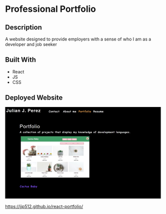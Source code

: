 # Professional Portfolio

## Description

A website designed to provide employers with a sense of who I am as a developer and job seeker

## Built With

* React
* JS
* CSS

## Deployed Website

![Screenshot](./src/assets/portfolioSS.jpg)

https://jjp512.github.io/react-portfolio/